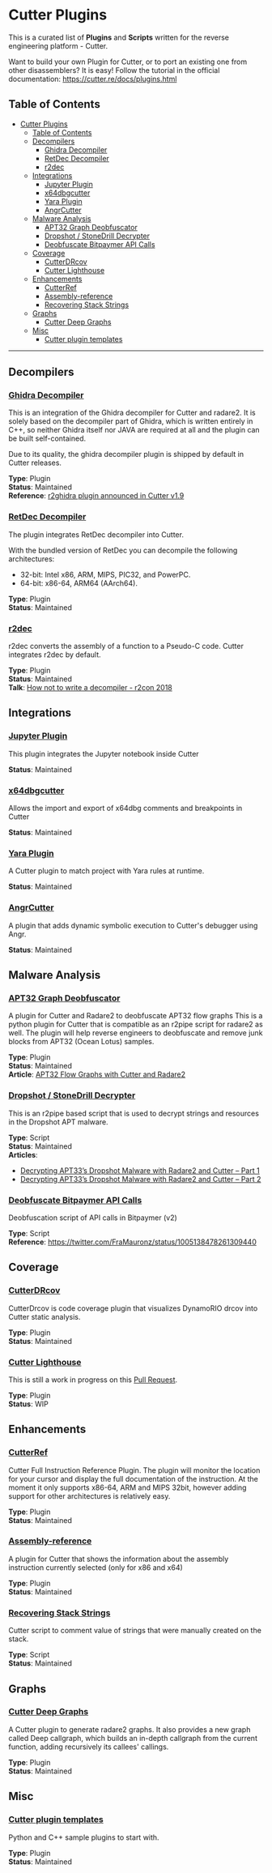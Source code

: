 # Cutter Plugins
This is a curated list of **Plugins** and **Scripts** written for the reverse engineering platform - Cutter.

Want to build your own Plugin for Cutter, or to port an existing one from other disassemblers? It is easy! Follow the tutorial in the official documentation: https://cutter.re/docs/plugins.html


## Table of Contents
- [Cutter Plugins](#cutter-plugins)
  - [Table of Contents](#table-of-contents)
  - [Decompilers](#decompilers)
    - [Ghidra Decompiler](#ghidra-decompiler)
    - [RetDec Decompiler](#retdec-decompiler)
    - [r2dec](#r2dec)
  - [Integrations](#integrations)
    - [Jupyter Plugin](#jupyter-plugin)
    - [x64dbgcutter](#x64dbgcutter)
    - [Yara Plugin](#yara-plugin)
    - [AngrCutter](#angrcutter)
  - [Malware Analysis](#malware-analysis)
    - [APT32 Graph Deobfuscator](#apt32-graph-deobfuscator)
    - [Dropshot / StoneDrill Decrypter](#dropshot--stonedrill-decrypter)
    - [Deobfuscate Bitpaymer API Calls](#deobfuscate-bitpaymer-api-calls)
  - [Coverage](#coverage)
    - [CutterDRcov](#cutterdrcov)
    - [Cutter Lighthouse](#cutter-lighthouse)
  - [Enhancements](#enhancements)
    - [CutterRef](#cutterref)
    - [Assembly-reference](#assembly-reference)
    - [Recovering Stack Strings](#recovering-stack-strings)
  - [Graphs](#graphs)
    - [Cutter Deep Graphs](#cutter-deep-graphs)
  - [Misc](#misc)
    - [Cutter plugin templates](#cutter-plugin-templates)
---

## Decompilers

### [Ghidra Decompiler](https://github.com/radareorg/r2ghidra-dec)
This is an integration of the Ghidra decompiler for Cutter and radare2. It is solely based on the decompiler part of Ghidra, which is written entirely in C++, so neither Ghidra itself nor JAVA are required at all and the plugin can be built self-contained.

Due to its quality, the ghidra decompiler plugin is shipped by default in Cutter releases.

**Type**: Plugin  
**Status**: Maintained  
**Reference**: [r2ghidra plugin announced in Cutter v1.9](https://twitter.com/r2gui/status/1169912280001208321)

### [RetDec Decompiler](https://github.com/avast/retdec-r2plugin)
The plugin integrates RetDec decompiler into Cutter.

With the bundled version of RetDec you can decompile the following architectures:

   - 32-bit: Intel x86, ARM, MIPS, PIC32, and PowerPC.
   - 64-bit: x86-64, ARM64 (AArch64).
  
**Type**: Plugin  
**Status**: Maintained  


### [r2dec](https://github.com/wargio/r2dec-js)
r2dec converts the assembly of a function to a Pseudo-C code. Cutter integrates r2dec by default. 

**Type**: Plugin  
**Status**: Maintained  
**Talk**: [How not to write a decompiler - r2con 2018](https://www.youtube.com/watch?v=2siU7B0PjPI)

## Integrations
### [Jupyter Plugin](https://github.com/radareorg/cutter-jupyter  )

This plugin integrates the Jupyter notebook inside Cutter

**Status**: Maintained  

### [x64dbgcutter](https://github.com/yossizap/x64dbgcutter)

Allows the import and export of x64dbg comments and breakpoints in Cutter

**Status**: Maintained

### [Yara Plugin](https://github.com/JannisKirschner/Cutter-Yara-Plugin)

A Cutter plugin to match project with Yara rules at runtime. 

**Status**: Maintained

### [AngrCutter](https://github.com/yossizap/angrcutter)

A plugin that adds dynamic symbolic execution to Cutter's debugger using Angr.

**Status**: Maintained

## Malware Analysis


### [APT32 Graph Deobfuscator](https://github.com/CheckPointSW/Cyber-Research/blob/master/Malware/APT32/APT32GraphDeobfuscator.py)
A plugin for Cutter and Radare2 to deobfuscate APT32 flow graphs
This is a python plugin for Cutter that is compatible as an r2pipe script for
radare2 as well. The plugin will help reverse engineers to deobfuscate and remove
junk blocks from APT32 (Ocean Lotus) samples.

**Type**: Plugin  
**Status**: Maintained  
**Article**: [APT32 Flow Graphs with Cutter and Radare2](https://research.checkpoint.com/deobfuscating-apt32-flow-graphs-with-cutter-and-radare2/)


### [Dropshot / StoneDrill Decrypter](https://github.com/ITAYC0HEN/A-journey-into-Radare2/blob/master/Part%203%20-%20Malware%20analysis/decrypt_dropshot.py)
This is an r2pipe based script that is used to decrypt strings and resources in the Dropshot APT malware.

**Type**: Script  
**Status**: Maintained  
**Articles**: 
 - [Decrypting APT33’s Dropshot Malware with Radare2 and Cutter – Part 1](https://www.megabeets.net/decrypting-dropshot-with-radare2-and-cutter-part-1)
 - [Decrypting APT33’s Dropshot Malware with Radare2 and Cutter – Part 2](https://www.megabeets.net/decrypting-dropshot-with-radare2-and-cutter-part-2)


### [Deobfuscate Bitpaymer API Calls](https://github.com/mauronz/malware_analysis/blob/master/deobf_bitpaymer_cutter.py)
Deobfuscation script of API calls in Bitpaymer (v2)

**Type**: Script  
**Reference**: https://twitter.com/FraMauronz/status/1005138478261309440

## Coverage

### [CutterDRcov](https://github.com/oddcoder/CutterDRcov)
CutterDrcov is code coverage plugin that visualizes DynamoRIO drcov into Cutter static analysis.

**Type**: Plugin  
**Status**: Maintained  

### [Cutter Lighthouse](https://github.com/gaasedelen/lighthouse)

This is still a work in progress on this [Pull Request](https://github.com/gaasedelen/lighthouse/pull/65).

**Type**: Plugin  
**Status**: WIP  


## Enhancements

### [CutterRef](https://github.com/yossizap/cutterref)

Cutter Full Instruction Reference Plugin. The plugin will monitor the location for your cursor and display the full documentation of the instruction. At the moment it only supports x86-64, ARM and MIPS 32bit, however adding support for other architectures is relatively easy.

**Type**: Plugin  
**Status**: Maintained

### [Assembly-reference](https://github.com/daringjoker/Assembly-refrence)

A plugin for Cutter that shows the information about the assembly instruction currently selected (only for x86 and x64)

**Type**: Plugin  
**Status**: Maintained

### [Recovering Stack Strings](https://github.com/securitykitten/cutter_scripts/blob/master/scripts/cutter_stackstrings.py)

Cutter script to comment value of strings that were manually created on the stack.

**Type**: Script  
**Status**: Maintained


## Graphs

### [Cutter Deep Graphs](https://github.com/JavierYuste/radare2-deep-graph)
A Cutter plugin to generate radare2 graphs. It also provides a new graph called Deep callgraph, which builds an in-depth callgraph from the current function, adding recursively its callees' callings.

**Type**: Plugin  
**Status**: Maintained


## Misc
### [Cutter plugin templates](https://github.com/radareorg/cutter/tree/master/src/plugins)
Python and C++ sample plugins to start with.

**Type**: Plugin  
**Status**: Maintained
